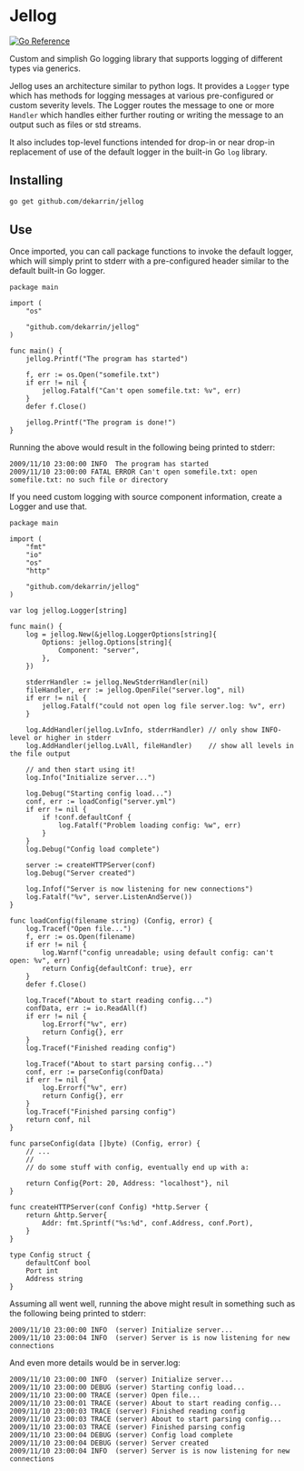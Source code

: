 # Jellog

[![Go Reference](https://pkg.go.dev/badge/github.com/dekarrin/jellog.svg)](https://pkg.go.dev/github.com/dekarrin/jellog)

Custom and simplish Go logging library that supports logging of different types
via generics.

Jellog uses an architecture similar to python logs. It provides a `Logger` type
which has methods for logging messages at various pre-configured or custom
severity levels. The Logger routes the message to one or more `Handler` which
handles either further routing or writing the message to an output such as
files or std streams.

It also includes top-level functions intended for drop-in or near drop-in
replacement of use of the default logger in the built-in Go `log` library.

## Installing

```bash
go get github.com/dekarrin/jellog
```

## Use

Once imported, you can call package functions to invoke the default logger,
which will simply print to stderr with a pre-configured header similar to the
default built-in Go logger.

```golang
package main

import (
    "os"

    "github.com/dekarrin/jellog"
)

func main() {
    jellog.Printf("The program has started")

    f, err := os.Open("somefile.txt")
    if err != nil {
        jellog.Fatalf("Can't open somefile.txt: %v", err)
    }
    defer f.Close()

    jellog.Printf("The program is done!")
}

```

Running the above would result in the following being printed to stderr:

```
2009/11/10 23:00:00 INFO  The program has started
2009/11/10 23:00:00 FATAL ERROR Can't open somefile.txt: open somefile.txt: no such file or directory
```

If you need custom logging with source component information, create a Logger
and use that.

```golang
package main

import (
    "fmt"
    "io"
    "os"
    "http"

    "github.com/dekarrin/jellog"
)

var log jellog.Logger[string]

func main() {
    log = jellog.New(&jellog.LoggerOptions[string]{
        Options: jellog.Options[string]{
            Component: "server",
        },
    })

    stderrHandler := jellog.NewStderrHandler(nil)
    fileHandler, err := jellog.OpenFile("server.log", nil)
    if err != nil {
        jellog.Fatalf("could not open log file server.log: %v", err)
    }

    log.AddHandler(jellog.LvInfo, stderrHandler) // only show INFO-level or higher in stderr
    log.AddHandler(jellog.LvAll, fileHandler)    // show all levels in the file output

    // and then start using it!
    log.Info("Initialize server...")

    log.Debug("Starting config load...")
    conf, err := loadConfig("server.yml")
    if err != nil {
        if !conf.defaultConf {
            log.Fatalf("Problem loading config: %w", err)
        }
    }
    log.Debug("Config load complete")

    server := createHTTPServer(conf)
    log.Debug("Server created")

    log.Infof("Server is now listening for new connections")
    log.Fatalf("%v", server.ListenAndServe())
}

func loadConfig(filename string) (Config, error) {
    log.Tracef("Open file...")
    f, err := os.Open(filename)
    if err != nil {
        log.Warnf("config unreadable; using default config: can't open: %v", err)
        return Config{defaultConf: true}, err
    }
    defer f.Close()

    log.Tracef("About to start reading config...")
    confData, err := io.ReadAll(f)
    if err != nil {
        log.Errorf("%v", err)
        return Config{}, err
    }
    log.Tracef("Finished reading config")

    log.Tracef("About to start parsing config...")
    conf, err := parseConfig(confData)
    if err != nil {
        log.Errorf("%v", err)
        return Config{}, err
    }
    log.Tracef("Finished parsing config")
    return conf, nil
}

func parseConfig(data []byte) (Config, error) {
    // ...
    //
    // do some stuff with config, eventually end up with a:

    return Config{Port: 20, Address: "localhost"}, nil
}

func createHTTPServer(conf Config) *http.Server {
    return &http.Server{
        Addr: fmt.Sprintf("%s:%d", conf.Address, conf.Port),
    }
}

type Config struct {
    defaultConf bool
    Port int
    Address string
}
```

Assuming all went well, running the above might result in something such as the
following being printed to stderr:

```
2009/11/10 23:00:00 INFO  (server) Initialize server...
2009/11/10 23:00:04 INFO  (server) Server is is now listening for new connections
```

And even more details would be in server.log:

```
2009/11/10 23:00:00 INFO  (server) Initialize server...
2009/11/10 23:00:00 DEBUG (server) Starting config load...
2009/11/10 23:00:00 TRACE (server) Open file...
2009/11/10 23:00:01 TRACE (server) About to start reading config...
2009/11/10 23:00:03 TRACE (server) Finished reading config
2009/11/10 23:00:03 TRACE (server) About to start parsing config...
2009/11/10 23:00:03 TRACE (server) Finished parsing config
2009/11/10 23:00:04 DEBUG (server) Config load complete
2009/11/10 23:00:04 DEBUG (server) Server created
2009/11/10 23:00:04 INFO  (server) Server is is now listening for new connections
```
